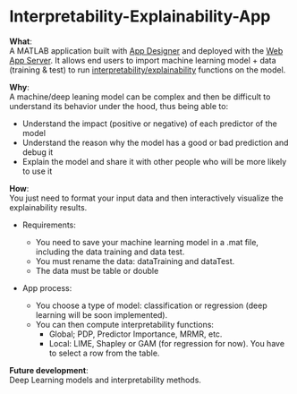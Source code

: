 # Interpretability-Explainability-App

**What**:  
A MATLAB application built with [App Designer](https://se.mathworks.com/products/matlab/app-designer.html) and deployed with the [Web App Server](https://se.mathworks.com/products/matlab-web-app-server.html).
It allows end users to import machine learning model + data (training & test) to run [interpretability/explainability](https://se.mathworks.com/discovery/interpretability.html) functions on the model.
  
**Why**:  
A machine/deep leaning model can be complex and then be difficult to understand its behavior under the hood, thus being able to:
* Understand the impact (positive or negative) of each predictor of the model
* Understand the reason why the model has a good or bad prediction and debug it
* Explain the model and share it with other people who will be more likely to use it
  

**How**:  
You just need to format your input data and then interactively visualize the explainability results.
* Requirements:  
  - You need to save your machine learning model in a .mat file, including the data training and data test. 
  - You must rename the data: dataTraining and dataTest.
  - The data must be table or double

* App process:  
  * You choose a type of model: classification or regression (deep learning will be soon implemented).
  * You can then compute interpretability functions:  
    * Global; PDP, Predictor Importance, MRMR, etc.
    * Local: LIME, Shapley or GAM (for regression for now). You have to select a row from the table.  
  
**Future development**:  
Deep Learning models and interpretability methods.
